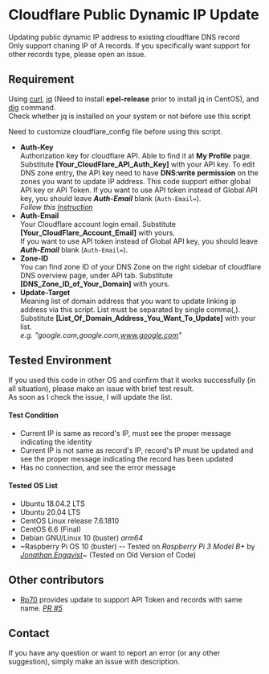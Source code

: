 # Cloudflare Public Dynamic IP Update
Updating public dynamic IP address to existing cloudflare DNS record  
Only support chaning IP of A records. If you specifically want support for other records type, please open an issue.


## Requirement
Using [curl](https://en.wikipedia.org/wiki/CURL), [jq](https://stedolan.github.io/jq/) (Need to install **epel-release** prior to install jq in CentOS), and [dig](https://en.wikipedia.org/wiki/Dig_(command)) command. <br/>
Check whether jq is installed on your system or not before use this script

Need to customize cloudflare_config file before using this script.  

- **Auth-Key**  
Authorization key for cloudflare API. Able to find it at **My Profile** page. Substitute **[Your_CloudFlare_API_Auth_Key]** with your API key. To edit DNS zone entry, the API key need to have  **DNS:write permission** on the zones you want to update IP address.
This code support either global API key or API Token. If you want to use API token instead of Global API key, you should leave ***Auth-Email*** blank (`Auth-Email=`).   
*Follow this [Instruction](https://support.cloudflare.com/hc/en-us/articles/200167836-Where-do-I-find-my-Cloudflare-API-key-)*
- **Auth-Email**  
Your Cloudflare account login email. Substitute **[Your_CloudFlare_Account_Email]** with yours.  
If you want to use API token instead of Global API key, you should leave ***Auth-Email*** blank (`Auth-Email=`).   
- **Zone-ID**  
You can find zone ID of your DNS Zone on the right sidebar of cloudflare DNS overview page, under API tab. Substitute **[DNS_Zone_ID_of_Your_Domain]** with yours.
- **Update-Target**  
Meaning list of domain address that you want to update linking ip address via this script. List must be separated by single comma(,).
Substitute **[List_Of_Domain_Address_You_Want_To_Update]** with your list.  
*e.g. "google.com,google.com,www.google.com"*


## Tested Environment
If you used this code in other OS and confirm that it works successfully (in all situation), please make an issue with brief test result.<br/>
As soon as I check the issue, I will update the list.

#### Test Condition
- Current IP is same as record's IP, must see the proper message indicating the identity
- Current IP is not same as record's IP, record's IP must be updated and see the proper message indicating the record has been updated
- Has no connection, and see the error message

#### Tested OS List
- Ubuntu 18.04.2 LTS
- Ubuntu 20.04 LTS
- CentOS Linux release 7.6.1810
- CentOS 6.6 (Final)
- Debian GNU/Linux 10 (buster) *arm64*
- ~Raspberry Pi OS 10 (buster) -- Tested on *Raspberry Pi 3 Model B+* by [*Jonathan Engqvist*](https://github.com/Nebour)~ (Tested on Old Version of Code) 


## Other contributors
- [Rp70](https://github.com/Rp70) provides update to support API Token and records with same name. *[PR #5](https://github.com/hyecheol123/Cloudflare-Public-Dynamic-IP-Update/pull/5)*


## Contact
If you have any question or want to report an error (or any other suggestion), simply make an issue with description.
